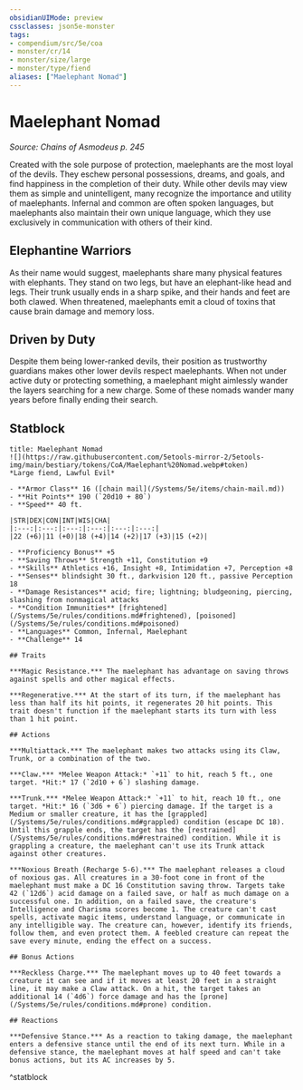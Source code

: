 ```yaml
---
obsidianUIMode: preview
cssclasses: json5e-monster
tags:
- compendium/src/5e/coa
- monster/cr/14
- monster/size/large
- monster/type/fiend
aliases: ["Maelephant Nomad"]
---
```

# Maelephant Nomad
*Source: Chains of Asmodeus p. 245*  

Created with the sole purpose of protection, maelephants are the most loyal of the devils. They eschew personal possessions, dreams, and goals, and find happiness in the completion of their duty. While other devils may view them as simple and unintelligent, many recognize the importance and utility of maelephants. Infernal and common are often spoken languages, but maelephants also maintain their own unique language, which they use exclusively in communication with others of their kind.

## Elephantine Warriors

As their name would suggest, maelephants share many physical features with elephants. They stand on two legs, but have an elephant-like head and legs. Their trunk usually ends in a sharp spike, and their hands and feet are both clawed. When threatened, maelephants emit a cloud of toxins that cause brain damage and memory loss.

## Driven by Duty

Despite them being lower-ranked devils, their position as trustworthy guardians makes other lower devils respect maelephants. When not under active duty or protecting something, a maelephant might aimlessly wander the layers searching for a new charge. Some of these nomads wander many years before finally ending their search.

## Statblock

```ad-statblock
title: Maelephant Nomad
![](https://raw.githubusercontent.com/5etools-mirror-2/5etools-img/main/bestiary/tokens/CoA/Maelephant%20Nomad.webp#token)
*Large fiend, Lawful Evil*

- **Armor Class** 16 ([chain mail](/Systems/5e/items/chain-mail.md))
- **Hit Points** 190 (`20d10 + 80`)
- **Speed** 40 ft.

|STR|DEX|CON|INT|WIS|CHA|
|:---:|:---:|:---:|:---:|:---:|:---:|
|22 (+6)|11 (+0)|18 (+4)|14 (+2)|17 (+3)|15 (+2)|

- **Proficiency Bonus** +5
- **Saving Throws** Strength +11, Constitution +9
- **Skills** Athletics +16, Insight +8, Intimidation +7, Perception +8
- **Senses** blindsight 30 ft., darkvision 120 ft., passive Perception 18
- **Damage Resistances** acid; fire; lightning; bludgeoning, piercing, slashing from nonmagical attacks
- **Condition Immunities** [frightened](/Systems/5e/rules/conditions.md#frightened), [poisoned](/Systems/5e/rules/conditions.md#poisoned)
- **Languages** Common, Infernal, Maelephant
- **Challenge** 14

## Traits

***Magic Resistance.*** The maelephant has advantage on saving throws against spells and other magical effects.

***Regenerative.*** At the start of its turn, if the maelephant has less than half its hit points, it regenerates 20 hit points. This trait doesn't function if the maelephant starts its turn with less than 1 hit point.

## Actions

***Multiattack.*** The maelephant makes two attacks using its Claw, Trunk, or a combination of the two.

***Claw.*** *Melee Weapon Attack:* `+11` to hit, reach 5 ft., one target. *Hit:* 17 (`2d10 + 6`) slashing damage.

***Trunk.*** *Melee Weapon Attack:* `+11` to hit, reach 10 ft., one target. *Hit:* 16 (`3d6 + 6`) piercing damage. If the target is a Medium or smaller creature, it has the [grappled](/Systems/5e/rules/conditions.md#grappled) condition (escape DC 18). Until this grapple ends, the target has the [restrained](/Systems/5e/rules/conditions.md#restrained) condition. While it is grappling a creature, the maelephant can't use its Trunk attack against other creatures.

***Noxious Breath (Recharge 5-6).*** The maelephant releases a cloud of noxious gas. All creatures in a 30-foot cone in front of the maelephant must make a DC 16 Constitution saving throw. Targets take 42 (`12d6`) acid damage on a failed save, or half as much damage on a successful one. In addition, on a failed save, the creature's Intelligence and Charisma scores become 1. The creature can't cast spells, activate magic items, understand language, or communicate in any intelligible way. The creature can, however, identify its friends, follow them, and even protect them. A feebled creature can repeat the save every minute, ending the effect on a success.

## Bonus Actions

***Reckless Charge.*** The maelephant moves up to 40 feet towards a creature it can see and if it moves at least 20 feet in a straight line, it may make a Claw attack. On a hit, the target takes an additional 14 (`4d6`) force damage and has the [prone](/Systems/5e/rules/conditions.md#prone) condition.

## Reactions

***Defensive Stance.*** As a reaction to taking damage, the maelephant enters a defensive stance until the end of its next turn. While in a defensive stance, the maelephant moves at half speed and can't take bonus actions, but its AC increases by 5.
```
^statblock